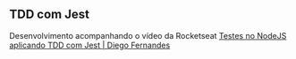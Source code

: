 ## TDD com Jest

Desenvolvimento acompanhando o vídeo da Rocketseat [Testes no NodeJS aplicando TDD com Jest | Diego Fernandes](https://www.youtube.com/watch?v=2G_mWfG0DZE&t=874s)

#
